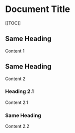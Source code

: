 Document Title
==============

[[TOC]]

Same Heading
-----------

Content 1

Same Heading
---------

Content 2

### Heading 2.1

Content 2.1

### Same Heading

Content 2.2
